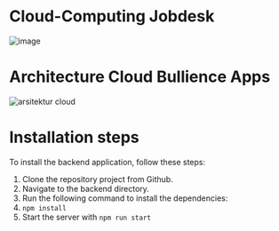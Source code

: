 # Cloud-Computing Jobdesk

![image](https://github.com/Sudirman-SK1B/Capstone-Project-Bullience-Apps/assets/76098726/13807c52-67ea-4bf4-a47f-4f6e21c91fca)


# Architecture Cloud Bullience Apps

![arsitektur cloud](https://github.com/Sudirman-SK1B/Capstone-Project-Bullience-Apps/assets/76098726/a388d4fe-8b1b-41d4-9a83-11e8357b0969)

# Installation steps

To install the backend application, follow these steps:
1. Clone the repository project from Github.
2. Navigate to the backend directory.
3. Run the following command to install the dependencies:
4. `npm install`
5. Start the server with `npm run start`
